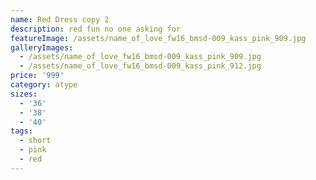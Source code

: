 ```yaml
---
name: Red Dress copy 2
description: red fun no one asking for
featureImage: /assets/name_of_love_fw16_bmsd-009_kass_pink_909.jpg
galleryImages:
  - /assets/name_of_love_fw16_bmsd-009_kass_pink_909.jpg
  - /assets/name_of_love_fw16_bmsd-009_kass_pink_912.jpg
price: '999'
category: atype
sizes:
  - '36'
  - '38'
  - '40'
tags:
  - short
  - pink
  - red
---
```


